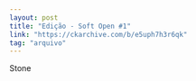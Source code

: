 ```yaml
---
layout: post
title: "Edição - Soft Open #1"
link: "https://ckarchive.com/b/e5uph7h3r6qk"
tag: "arquivo"
---
```


Stone

